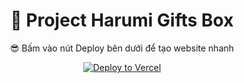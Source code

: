  <div align="center">

# 📂 Project Harumi Gifts Box
😎 Bấm vào nút Deploy bên dưới để tạo website nhanh

[![Deploy to Vercel](https://vercel.com/button)](https://vercel.com/import/project?template=https://github.com/WusThanhDieu/Project-Harumi-Gifts-Box)
</div>

